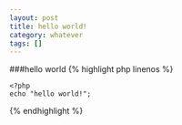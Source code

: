 ```yaml
---
layout: post
title: hello world!
category: whatever
tags: []
---
```


###hello world
{% highlight php linenos %}

    <?php 
    echo "hello world!";

{% endhighlight %}

